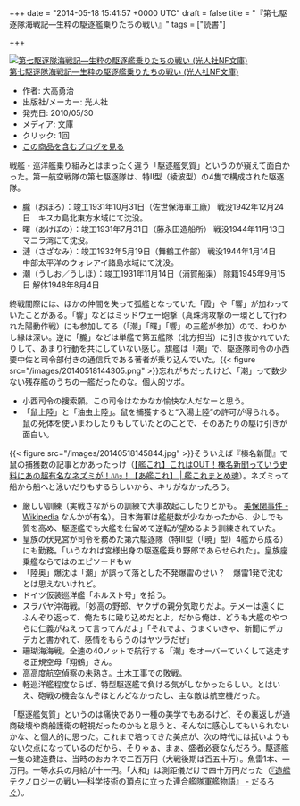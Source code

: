 
+++
date = "2014-05-18 15:41:57 +0000 UTC"
draft = false
title = "『第七駆逐隊海戦記―生粋の駆逐艦乗りたちの戦い』"
tags = ["読書"]

+++
<div class="hatena-asin-detail"><a href="http://www.amazon.co.jp/exec/obidos/ASIN/476982646X/bestylesnet-22/"><img src="https://images-fe.ssl-images-amazon.com/images/I/41MwC8fbEiL._SL160_.jpg" class="hatena-asin-detail-image" alt="第七駆逐隊海戦記―生粋の駆逐艦乗りたちの戦い (光人社NF文庫)" title="第七駆逐隊海戦記―生粋の駆逐艦乗りたちの戦い (光人社NF文庫)"/></a><div class="hatena-asin-detail-info"><a href="http://www.amazon.co.jp/exec/obidos/ASIN/476982646X/bestylesnet-22/">第七駆逐隊海戦記―生粋の駆逐艦乗りたちの戦い (光人社NF文庫)</a><ul><li><span class="hatena-asin-detail-label">作者:</span> 大高勇治</li><li><span class="hatena-asin-detail-label">出版社/メーカー:</span> 光人社</li><li><span class="hatena-asin-detail-label">発売日:</span> 2010/05/30</li><li><span class="hatena-asin-detail-label">メディア:</span> 文庫</li><li> <span class="hatena-asin-detail-label">クリック</span>: 1回</li><li><a href="http://d.hatena.ne.jp/asin/476982646X/bestylesnet-22" target="_blank">この商品を含むブログを見る</a></li></ul></div><div class="hatena-asin-detail-foot"></div></div>戦艦・巡洋艦乗り組みとはまったく違う「駆逐艦気質」というのが窺えて面白かった。第一航空戦隊の第七駆逐隊は、特II型（綾波型）の4隻で構成された駆逐隊。

<ul>
<li>朧（おぼろ）：竣工1931年10月31日（佐世保海軍工廠） 戦没1942年12月24日　キスカ島北東方水域にて沈没。</li>
<li>曙（あけぼの）：竣工1931年7月31日（藤永田造船所） 戦没1944年11月13日　マニラ湾にて沈没。</li>
<li>漣（さざなみ）：竣工1932年5月19日（舞鶴工作部） 戦没1944年1月14日　中部太平洋のウォレアイ諸島水域にて沈没。</li>
<li>潮（うしお／うしほ）：竣工1931年11月14日（浦賀船渠） 除籍1945年9月15日 解体1948年8月4日</li>
</ul>終戦間際には、ほかの仲間を失って弧艦となっていた「霞」や「響」が加わっていたことがある。「響」などはミッドウェー砲撃（真珠湾攻撃の一環として行われた陽動作戦）にも参加してる（「潮」「曙」「響」の三艦が参加）ので、わりかし縁は深い。逆に「朧」などは単艦で第五艦隊（北方担当）に引き抜かれていたりして、あまり行動を共にしていない感じ。旗艦は「潮」で、駆逐隊司令の小西要中佐と司令部付きの通信兵である著者が乗り込んでいた。{{< figure src="/images/20140518144305.png"  >}}忘れがちだったけど、「潮」って数少ない残存艦のうちの一艦だったのな。個人的ツボ。

<ul>
<li>小西司令の捜索願。この司令はなかなか愉快な人だなーと思う。</li>
<li>「鼠上陸」と「油虫上陸」。鼠を捕獲すると“入湯上陸”の許可が得られる。鼠の死体を使いまわしたりもしていたとのことで、そのあたりの駆け引きが面白い。</li>
</ul>{{< figure src="/images/20140518145844.jpg"  >}}そういえば『榛名新聞』で鼠の捕獲数の記事とかあったっけ（<a href="http://kantama.net/archives/3817884.html">【艦これ】これはOUT！榛名新聞っていう史料にあの超有名なネズミが！ﾊﾊｯ！【あ艦これ】 | 艦これまとめ魂</a>）。ネズミって船から船へと泳いだりもするらしいから、キリがなかったろう。

<ul>
<li>厳しい訓練（実戦さながらの訓練で大事故起こしたりとかも。 <a href="http://ja.wikipedia.org/wiki/%E7%BE%8E%E4%BF%9D%E9%96%A2%E4%BA%8B%E4%BB%B6">美保関事件 - Wikipedia</a> なんかが有名）。日本海軍は艦艇数が少なかったから、少しでも質を高め、駆逐艦でも大艦を仕留めて逆転が望めるよう訓練されていた。</li>
<li>皇族の伏見宮が司令を務めた第六駆逐隊（特III型（「暁」型）4艦から成る）にも勤務。「いうなれば宮様出身の駆逐艦乗り野郎であらせられた」。皇族座乗艦ならではのエピソードもｗ</li>
<li>「陸奥」爆沈は「潮」が誤って落とした不発爆雷のせい？　爆雷1発で沈むとは思えないけれど。</li>
<li>ドイツ仮装巡洋艦「ホルスト号」を拾う。</li>
<li>スラバヤ沖海戦。「妙高の野郎、ヤクザの親分気取りだよ。テメーは遠くにふんぞり返って、俺たちに殴り込めだとよ。だから俺は、どうも大艦のやつらに仁義がねえって言ってんだよ」「それでよ、うまくいきゃ、新聞にデカデカと書かれて、感情をもらうのはヤツラだぜ」</li>
<li>珊瑚海海戦。全速の40ノットで航行する「潮」をオーバーていくして逃走する正規空母「翔鶴」さん。</li>
<li>高高度航空偵察の未熟さ。土木工事での敗戦。</li>
<li>軽巡洋艦程度ならば、特型駆逐艦で負ける気がしなかったらしい。とはいえ、砲戦の機会なんぞほとんどなかったし、主な敵は航空機だった。</li>
</ul>「駆逐艦気質」というのは痛快であり一種の美学でもあるけど、その裏返しが通商破壊や商船護衛の軽視だったのかもと思うと、そんなに感心してもいられないかな、と個人的に思った。これまで培ってきた美点が、次の時代には拭いようもない欠点になっているのだから、そりゃぁ、まぁ、盛者必衰なんだろう。駆逐艦一隻の建造費は、当時のおカネで二百万円（大戦後期は百五十万）。魚雷1本、一万円。一等水兵の月給が十一円。「大和」は測距儀だけで四十万円だった（<a href="https://blog.daruyanagi.jp/entry/2014/05/01/131253">『造艦テクノロジーの戦い―科学技術の頂点に立った連合艦隊軍艦物語』 - だるろぐ</a>）。


